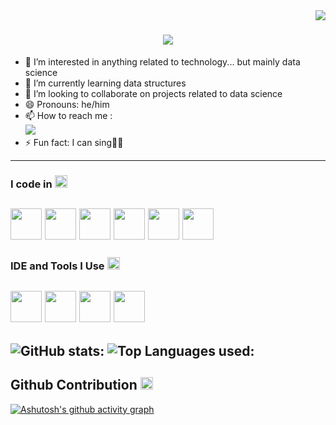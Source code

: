 <img align="right" src="https://visitcount.itsvg.in/api?id=iamcharan-k&label=Profile%20Views&color=0&icon=3&pretty=true" />
<h1 align="center">
    <img src="https://readme-typing-svg.herokuapp.com/?font=Righteous&size=35&center=true&vCenter=true&width=500&height=70&duration=4000&lines=Hi+There!+👋;+I'm+K+SAI+CHARAN!;" />
</h1>

- 👀 I’m interested in anything related to technology... but mainly data science
- 🌱 I’m currently learning data structures 
- 💞️ I’m looking to collaborate on projects related to data science
- 😄 Pronouns: he/him
- 📫 How to reach me :
<br /> [<img src="https://img.shields.io/badge/LinkedIn-0077B5?style=for-the-badge&logo=linkedin&logoColor=white" />](https://www.linkedin.com/in/iamcharan-k/)
- ⚡ Fun fact: I can sing🎤🎶
---
### I code in <img src="https://fonts.gstatic.com/s/e/notoemoji/latest/1f3b2/512.gif" alt="🎲" width="20" height="20"> 
<img height="50" width="50" src="https://img.icons8.com/color/48/000000/python.png" /> <img height="50" width="50" src="https://img.icons8.com/color/48/000000/c-programming.png" /> <img height="50" width="50" src="https://img.icons8.com/color/48/000000/c-plus-plus-logo.png" /> <img height="50" width="50" src="https://img.icons8.com/color/48/000000/html-5.png" /> <img height="50" width="50" src="https://img.icons8.com/color/48/000000/tensorflow.png"/> <img height="50" width="50" src="https://img.icons8.com/color/48/000000/mysql-logo.png"/> 
---
### IDE and Tools I Use <img src="https://fonts.gstatic.com/s/e/notoemoji/latest/2699_fe0f/512.gif" alt="⚙" width="20" height="20">
<img height="50" width="50" src="https://img.icons8.com/color/48/000000/visual-studio-code-2019.png"/> <img height="50" width="50" src="https://img.icons8.com/color/48/000000/pycharm.png"/> <img height="50" width="50" src="https://img.icons8.com/?size=100&id=g7UKWvv49CoI&format=png&color=000000"/> <img height="50" width="50" src="https://img.icons8.com/?size=100&id=110560&format=png&color=000000"/> 
---
![GitHub stats:](https://github-readme-stats.vercel.app/api?username=iamcharan-k&theme=radical&show_icons=true&&hide=issues,contribs)
![Top Languages used:](https://github-readme-stats.vercel.app/api/top-langs/?username=iamcharan-k&layout=compact) <br/>
---
## Github Contribution <img src="https://img.icons8.com/?size=100&id=58pGdHAS6Va3&format=png&color=000000" alt="✊🏼" width="20" height="20">
[![Ashutosh's github activity graph](https://github-readme-activity-graph.vercel.app/graph?username=iamcharan-k&bg_color=1f1f1f&color=e878e1&line=71d3da&point=d1d2a2&area=true&hide_border=true)](https://github.com/ashutosh00710/github-readme-activity-graph)

